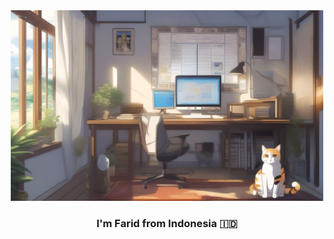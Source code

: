 <div align="center">
  <img src="https://github.com/faridnec/faridnec/blob/main/room0.png?raw=true" alt="Personal Room" width="500px">

  <br/>

  ### I'm Farid from Indonesia 🇮🇩
</div>

<!--
**faridnec/faridnec** is a ✨ _special_ ✨ repository because its `README.md` (this file) appears on your GitHub profile.

Here are some ideas to get you started:

- 🔭 I’m currently working on ...
- 🌱 I’m currently learning ...
- 👯 I’m looking to collaborate on ...
- 🤔 I’m looking for help with ...
- 💬 Ask me about ...
- 📫 How to reach me: ...
- 😄 Pronouns: ...
- ⚡ Fun fact: ...
-->
